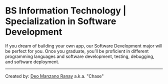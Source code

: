 # BS Information Technology | Specialization in Software Development

If you dream of building your own app, our Software Development major will be perfect for you. Once you graduate, you’ll be proficient in different programming languages and software development, testing, debugging, and software deployment.

---
Created by: [Deo Manzano Ranay](https://www.facebook.com/deomranayofficialfbaccount/) a.k.a. "Chase"